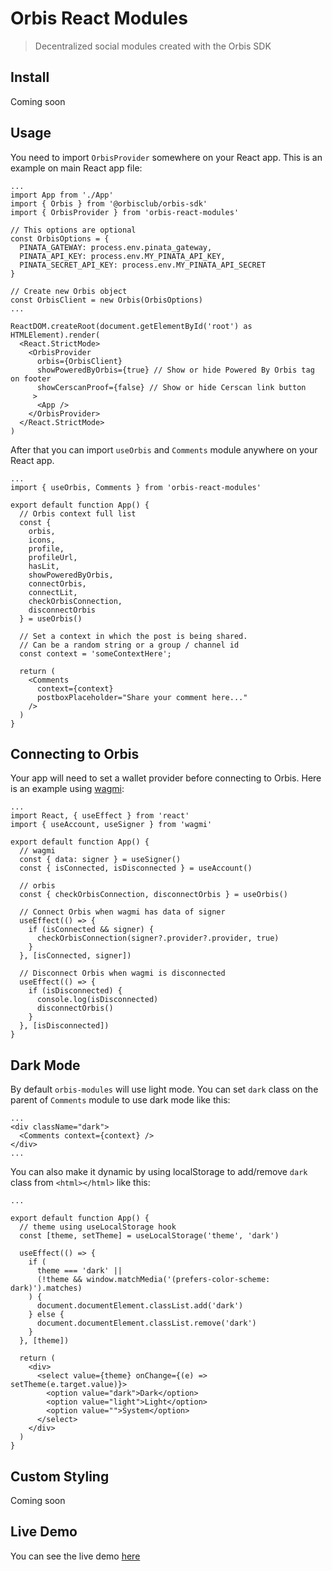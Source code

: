 # Orbis React Modules

> Decentralized social modules created with the Orbis SDK

## Install

Coming soon

## Usage

You need to import `OrbisProvider` somewhere on your React app. This is an example on main React app file:

```tsx
...
import App from './App'
import { Orbis } from '@orbisclub/orbis-sdk'
import { OrbisProvider } from 'orbis-react-modules'

// This options are optional
const OrbisOptions = {
  PINATA_GATEWAY: process.env.pinata_gateway,
  PINATA_API_KEY: process.env.MY_PINATA_API_KEY,
  PINATA_SECRET_API_KEY: process.env.MY_PINATA_API_SECRET
}

// Create new Orbis object
const OrbisClient = new Orbis(OrbisOptions)
...

ReactDOM.createRoot(document.getElementById('root') as HTMLElement).render(
  <React.StrictMode>
    <OrbisProvider
      orbis={OrbisClient}
      showPoweredByOrbis={true} // Show or hide Powered By Orbis tag on footer
      showCerscanProof={false} // Show or hide Cerscan link button
     >
      <App />
    </OrbisProvider>
  </React.StrictMode>
)
```

After that you can import `useOrbis` and `Comments` module anywhere on your React app.

```tsx
...
import { useOrbis, Comments } from 'orbis-react-modules'

export default function App() {
  // Orbis context full list
  const {
    orbis,
    icons,
    profile,
    profileUrl,
    hasLit,
    showPoweredByOrbis,
    connectOrbis,
    connectLit,
    checkOrbisConnection,
    disconnectOrbis
  } = useOrbis()
  
  // Set a context in which the post is being shared.
  // Can be a random string or a group / channel id
  const context = 'someContextHere';
  
  return (
    <Comments
      context={context}
      postboxPlaceholder="Share your comment here..."
    />
  )
}
```

## Connecting to Orbis

Your app will need to set a wallet provider before connecting to Orbis. Here is an example using [wagmi](https://github.com/wagmi-dev/wagmi):

```tsx
...
import React, { useEffect } from 'react'
import { useAccount, useSigner } from 'wagmi'

export default function App() {
  // wagmi
  const { data: signer } = useSigner()
  const { isConnected, isDisconnected } = useAccount()
  
  // orbis
  const { checkOrbisConnection, disconnectOrbis } = useOrbis()
  
  // Connect Orbis when wagmi has data of signer
  useEffect(() => {
    if (isConnected && signer) {
      checkOrbisConnection(signer?.provider?.provider, true)
    }
  }, [isConnected, signer])

  // Disconnect Orbis when wagmi is disconnected
  useEffect(() => {
    if (isDisconnected) {
      console.log(isDisconnected)
      disconnectOrbis()
    }
  }, [isDisconnected])
}
```

## Dark Mode

By default `orbis-modules` will use light mode. You can set `dark` class on the parent of `Comments` module to use dark mode like this:

```tsx
...
<div className="dark">
  <Comments context={context} />
</div>
...
```

You can also make it dynamic by using localStorage to add/remove `dark` class from `<html></html>` like this:

```tsx
...

export default function App() {
  // theme using useLocalStorage hook
  const [theme, setTheme] = useLocalStorage('theme', 'dark')
  
  useEffect(() => {
    if (
      theme === 'dark' ||
      (!theme && window.matchMedia('(prefers-color-scheme: dark)').matches)
    ) {
      document.documentElement.classList.add('dark')
    } else {
      document.documentElement.classList.remove('dark')
    }
  }, [theme])
  
  return (
    <div>
      <select value={theme} onChange={(e) => setTheme(e.target.value)}>
        <option value="dark">Dark</option>
        <option value="light">Light</option>
        <option value="">System</option>
      </select>
    </div>
  )
}
```

## Custom Styling

Coming soon

## Live Demo

You can see the live demo [here](https://orbis-modules.vercel.app/)
